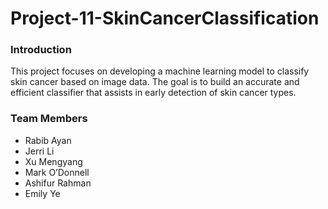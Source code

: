 # Project-11-SkinCancerClassification
### Introduction
This project focuses on developing a machine learning model to classify skin cancer based on image data. The goal is to build an accurate and efficient classifier that assists in early detection of skin cancer types.

### Team Members
- Rabib Ayan​
- Jerri Li​
- Xu Mengyang​
- Mark O’Donnell​
- Ashifur Rahman​
- Emily Ye
